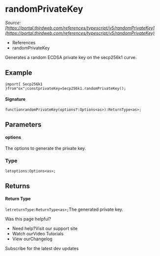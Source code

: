 # randomPrivateKey

*Source: [https://portal.thirdweb.com/references/typescript/v5/randomPrivateKey](https://portal.thirdweb.com/references/typescript/v5/randomPrivateKey)*

* References
* randomPrivateKey

Generates a random ECDSA private key on the secp256k1 curve.

## Example

`import{ Secp256k1 }from"ox";constprivateKey=Secp256k1.randomPrivateKey();`
#### Signature

`functionrandomPrivateKey(options?:Options<as>):ReturnType<as>;`
## Parameters

#### options

The options to generate the private key.

### Type

`letoptions:Options<as>;`
## Returns

#### Return Type

`letreturnType:ReturnType<as>;`The generated private key.

Was this page helpful?

* Need help?Visit our support site
* Watch ourVideo Tutorials
* View ourChangelog

Subscribe for the latest dev updates

